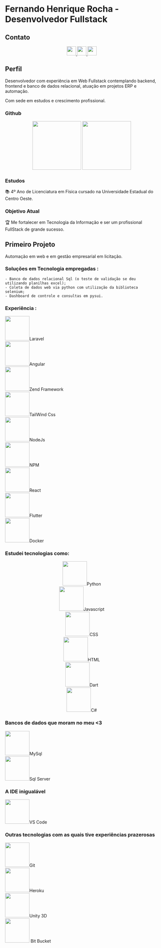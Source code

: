 # Fernando Henrique Rocha - Desenvolvedor Fullstack

## Contato

<div align=center>
<a href="https://www.linkedin.com/in/fernandohrocha/" target="_blank">
<img height=30em href="" src="https://img.shields.io/static/v1?label=LinkedIn&message=fernandohrocha&color=blue&style=for-the-badge" />
</a>
<a href="https://api.whatsapp.com/send/?phone=5542991262851&text=Ol%C3%A1%20Fernando,%20estive%20em%20seu%20GitHub" target="_blank">
<img height=30em href="" src="https://img.shields.io/static/v1?label=WhatsApp&message=(42)99126-2851&color=green&style=for-the-badge" />
</a>
<a href="mailto:fhrlobacz@gmail.com" target="_blank">
<img height=30em href="" src="https://img.shields.io/static/v1?label=E-Mail&message=fhrlobacz@gmail.com&color=red&style=for-the-badge" />
</a>
</div>

## Perfil
Desenvolvedor com experiência em Web Fullstack contemplando backend, frontend e banco de dados relacional, atuação em projetos ERP e automação.

Com sede em estudos e crescimento profissional.

### Github
<div align="center">
    <img height="160em" src="https://github-readme-stats.vercel.app/api?username=fernandohrocha&show_icons=true&theme=discord_old_blurple&hide=prs,stars,contribs,issues&include_all_commits=true&count_private=true"/>
  </a>    
  <img height="160em" src="https://github-readme-stats.vercel.app/api/top-langs/?username=fernandohrocha&layout=compact&langs_count=7&theme=discord_old_blurple"/>
</div>

### Estudos
📚 4º Ano de Licenciatura em Física cursado na Universidade Estadual do Centro Oeste.

### Objetivo Atual
🏆 Me fortalecer em Tecnologia da Informação e ser um profissional FullStack de grande sucesso.
## Primeiro Projeto
Automação em web e em gestão empresarial em licitação.
### Soluções em Tecnologia empregadas :
    - Banco de dados relacional Sql (o teste de validação se deu utilizando planilhas excel);
    - Coleta de dados web via python com utilização da biblioteca selenium;
    - Dashboard de controle e consultas em pysui.

### Experiência :
<div>
  <img height=80em src="https://cdn.jsdelivr.net/gh/devicons/devicon/icons/flask/flask-original-wordmark.svg" />Laravel
  <br>
  <img height=80em src="https://cdn.jsdelivr.net/gh/devicons/devicon/icons/angularjs/angularjs-original.svg" />Angular
  <br>
  <img height=80em src="https://cdn.jsdelivr.net/gh/devicons/devicon/icons/zend/zend-plain.svg" />Zend Framework
  <br>
  <img height=80em src="https://cdn.jsdelivr.net/gh/devicons/devicon/icons/tailwindcss/tailwindcss-original-wordmark.svg" />TailWind Css
  <br>
  <img height=80em src="https://cdn.jsdelivr.net/gh/devicons/devicon/icons/nodejs/nodejs-original.svg" />NodeJs
  <br>
  <img height=80em src="https://cdn.jsdelivr.net/gh/devicons/devicon/icons/npm/npm-original-wordmark.svg" />NPM
  <br>
  <img height=80em src="https://cdn.jsdelivr.net/gh/devicons/devicon/icons/react/react-original-wordmark.svg" />React
  <br>
  <img height=80em src="https://cdn.jsdelivr.net/gh/devicons/devicon/icons/flutter/flutter-original.svg" />Flutter
  <br>
  <img height=80em src="https://cdn.jsdelivr.net/gh/devicons/devicon/icons/docker/docker-original-wordmark.svg" />Docker
</div>

### Estudei tecnologias como:

<div align=center>
  <img height=80em src="https://cdn.jsdelivr.net/gh/devicons/devicon/icons/python/python-original-wordmark.svg" />Python
    <br>
  <img height=80em src="https://cdn.jsdelivr.net/gh/devicons/devicon/icons/javascript/javascript-original.svg" />Javascript
    <br>
  <img height=80em src="https://cdn.jsdelivr.net/gh/devicons/devicon/icons/css3/css3-original-wordmark.svg" />CSS
    <br>
  <img height=80em src="https://cdn.jsdelivr.net/gh/devicons/devicon/icons/html5/html5-original-wordmark.svg" />HTML
    <br>
  <img height=80em src="https://cdn.jsdelivr.net/gh/devicons/devicon/icons/dart/dart-plain-wordmark.svg" />Dart
    <br>
  <img height=80em src="https://cdn.jsdelivr.net/gh/devicons/devicon/icons/csharp/csharp-original.svg" />C#
</div>

### Bancos de dados que moram no meu <3

<div>
  <img height=80em src="https://cdn.jsdelivr.net/gh/devicons/devicon/icons/mysql/mysql-original-wordmark.svg" />MySql
  <br>
  <img height=80em src="https://cdn.jsdelivr.net/gh/devicons/devicon/icons/microsoftsqlserver/microsoftsqlserver-plain-wordmark.svg" />Sql Server
</div>



### A IDE inigualável
<div>
  <img height=80em src="https://cdn.jsdelivr.net/gh/devicons/devicon/icons/vscode/vscode-original-wordmark.svg" />VS Code
</div>

### Outras tecnologias com as quais tive experiências prazerosas

<div>
  <img height=80em src="https://cdn.jsdelivr.net/gh/devicons/devicon/icons/git/git-original-wordmark.svg" />Git
  <br>
  <img height=80em src="https://cdn.jsdelivr.net/gh/devicons/devicon/icons/heroku/heroku-plain-wordmark.svg" />Heroku
  <br>
  <img height=80em src="https://cdn.jsdelivr.net/gh/devicons/devicon/icons/unity/unity-original-wordmark.svg" />Unity 3D
  <br>
  <img height=80em src="https://cdn.jsdelivr.net/gh/devicons/devicon/icons/bitbucket/bitbucket-original.svg" /> Bit Bucket
</div>
